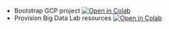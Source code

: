 * Bootstrap GCP project [![Open in Colab](https://colab.research.google.com/assets/colab-badge.svg)](https://colab.research.google.com/github/biodatageeks/ds-lab-infra/blob/colab-dev/notebooks/01_ds_lab_project_bootstrap.ipynb)
* Provision Big Data Lab resources [![Open in Colab](https://colab.research.google.com/assets/colab-badge.svg)](https://colab.research.google.com/github/biodatageeks/ds-lab-infra/blob/colab-dev/notebooks/01_ds_lab_project_bootstrap.ipynb)
